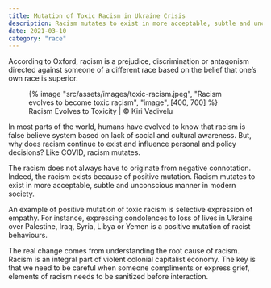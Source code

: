 ```yaml
---
title: Mutation of Toxic Racism in Ukraine Crisis
description: Racism mutates to exist in more acceptable, subtle and unconscious manner in modern society
date: 2021-03-10
category: "race"
---
```


According to Oxford, racism is a prejudice, discrimination or antagonism directed against someone of a different race based on the belief that one’s own race is superior.

<!-- excerpt -->

<figure>
{% image "src/assets/images/toxic-racism.jpeg", "Racism evolves to become toxic racism", "image", [400, 700] %}
<figcaption>Racism Evolves to Toxicity | © Kiri Vadivelu</figcaption>
</figure>

In most parts of the world, humans have evolved to know that racism is false believe system based on lack of social and cultural awareness. But, why does racism continue to exist and influence personal and policy decisions? Like COVID, racism mutates.

The racism does not always have to originate from negative connotation. Indeed, the racism exists because of positive mutation. Racism mutates to exist in more acceptable, subtle and unconscious manner in modern society.

An example of positive mutation of toxic racism is selective expression of empathy. For instance, expressing condolences to loss of lives in Ukraine over Palestine, Iraq, Syria, Libya or Yemen is a positive mutation of racist behaviours.

The real change comes from understanding the root cause of racism. Racism is an integral part of violent colonial capitalist economy. The key is that we need to be careful when someone compliments or express grief, elements of racism needs to be sanitized before interaction.
